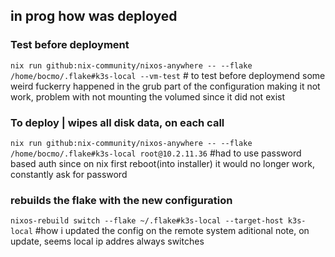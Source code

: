 ## in prog how was deployed

### Test before deployment
`nix run github:nix-community/nixos-anywhere -- --flake /home/bocmo/.flake#k3s-local --vm-test` # to test before deploymend
some weird fuckerry happened in the grub part of the configuration making it not work, problem with not mounting the volumed since it did not exist

### To deploy | wipes all disk data, on each call
`nix run github:nix-community/nixos-anywhere -- --flake /home/bocmo/.flake#k3s-local root@10.2.11.36` #had to use password based auth since on nix first reboot(into installer) it would no longer work, constantly ask for password


### rebuilds the flake with the new configuration
`nixos-rebuild switch --flake ~/.flake#k3s-local --target-host k3s-local` #how i updated the config on the remote system
aditional note, on update, seems local ip addres always switches
